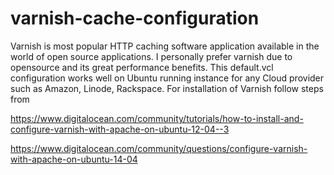 # varnish-cache-configuration
Varnish is most popular HTTP caching software application available in the world of open source applications. I personally prefer varnish due to opensource and its great performance benefits. 
This default.vcl configuration works well on Ubuntu running instance for any Cloud provider such as Amazon, Linode, Rackspace. For installation of Varnish follow steps from 

https://www.digitalocean.com/community/tutorials/how-to-install-and-configure-varnish-with-apache-on-ubuntu-12-04--3

https://www.digitalocean.com/community/questions/configure-varnish-with-apache-on-ubuntu-14-04
